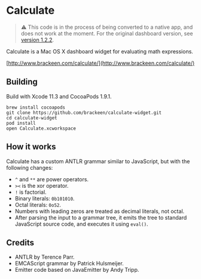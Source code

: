 # Calculate

> :warning: This code is in the process of being converted to a native app, and does not work at the moment. For the original dashboard version, see [version 1.2.2](https://github.com/brackeen/calculate-widget/tree/1.2.2).

Calculate is a Mac OS X dashboard widget for evaluating math expressions.

[http://www.brackeen.com/calculate/](http://www.brackeen.com/calculate/)

## Building
Build with Xcode 11.3 and CocoaPods 1.9.1.
```
brew install cocoapods
git clone https://github.com/brackeen/calculate-widget.git
cd calculate-widget
pod install
open Calculate.xcworkspace
```

## How it works

Calculate has a custom ANTLR grammar similar to JavaScript, but with the 
following changes:

* `^` and `**` are power operators.
* `><` is the xor operator.
* `!` is factorial.
* Binary literals: `0b101010`.
* Octal literals: `0o52`.
* Numbers with leading zeros are treated as decimal literals, not octal.
* After parsing the input to a grammar tree, it emits the tree to standard 
JavaScript source code, and executes it using `eval()`.

## Credits
* ANTLR by Terence Parr.
* EMCAScript grammar by Patrick Hulsmeijer.
* Emitter code based on JavaEmitter by Andy Tripp.
